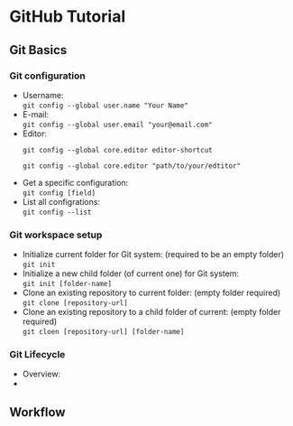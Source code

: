 # GitHub Tutorial

## Git Basics

###  Git configuration
* Username:  
  ```git config --global user.name "Your Name"```
* E-mail:  
  ```git config --global user.email "your@email.com"```
* Editor:  
  ```
  git config --global core.editor editor-shortcut
  
  git config --global core.editor "path/to/your/edtitor"
  ```
* Get a specific configuration:  
  ```git config [field]```
* List all configrations:  
  ```git config --list```

### Git workspace setup
* Initialize current folder for Git system: (required to be an empty folder)  
  ```git init```
* Initialize a new child folder (of current one) for Git system:  
  ```git init [folder-name]```
* Clone an existing repository to current folder: (empty folder required)  
  ```git clone [repository-url]```
* Clone an existing repository to a child folder of current: (empty folder required)  
  ```git cloen [repository-url] [folder-name]```

### Git Lifecycle
* Overview:
* 

## Workflow
